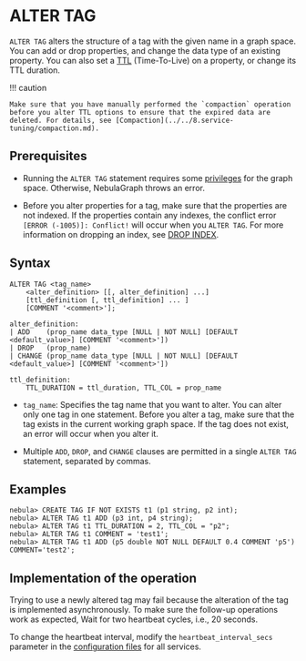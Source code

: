 # ALTER TAG

`ALTER TAG` alters the structure of a tag with the given name in a graph space. You can add or drop properties, and change the data type of an existing property. You can also set a [TTL](../8.clauses-and-options/ttl-options.md) (Time-To-Live) on a property, or change its TTL duration.

!!! caution

    Make sure that you have manually performed the `compaction` operation before you alter TTL options to ensure that the expired data are deleted. For details, see [Compaction](../../8.service-tuning/compaction.md).

## Prerequisites

- Running the `ALTER TAG` statement requires some [privileges](../../7.data-security/1.authentication/3.role-list.md) for the graph space. Otherwise, NebulaGraph throws an error.

- Before you alter properties for a tag, make sure that the properties are not indexed. If the properties contain any indexes, the conflict error `[ERROR (-1005)]: Conflict!` will occur when you `ALTER TAG`. For more information on dropping an index, see [DROP INDEX](../14.native-index-statements/6.drop-native-index.md).

## Syntax

```ngql
ALTER TAG <tag_name>
    <alter_definition> [[, alter_definition] ...]
    [ttl_definition [, ttl_definition] ... ]
    [COMMENT '<comment>'];

alter_definition:
| ADD    (prop_name data_type [NULL | NOT NULL] [DEFAULT <default_value>] [COMMENT '<comment>'])
| DROP   (prop_name)
| CHANGE (prop_name data_type [NULL | NOT NULL] [DEFAULT <default_value>] [COMMENT '<comment>'])

ttl_definition:
    TTL_DURATION = ttl_duration, TTL_COL = prop_name
```

- `tag_name`: Specifies the tag name that you want to alter. You can alter only one tag in one statement. Before you alter a tag, make sure that the tag exists in the current working graph space. If the tag does not exist, an error will occur when you alter it.

- Multiple `ADD`, `DROP`, and `CHANGE` clauses are permitted in a single `ALTER TAG` statement, separated by commas.

## Examples

```ngql
nebula> CREATE TAG IF NOT EXISTS t1 (p1 string, p2 int);
nebula> ALTER TAG t1 ADD (p3 int, p4 string);
nebula> ALTER TAG t1 TTL_DURATION = 2, TTL_COL = "p2";
nebula> ALTER TAG t1 COMMENT = 'test1';
nebula> ALTER TAG t1 ADD (p5 double NOT NULL DEFAULT 0.4 COMMENT 'p5') COMMENT='test2';
```

## Implementation of the operation

Trying to use a newly altered tag may fail because the alteration of the tag is implemented asynchronously. To make sure the follow-up operations work as expected, Wait for two heartbeat cycles, i.e., 20 seconds.

To change the heartbeat interval, modify the `heartbeat_interval_secs` parameter in the [configuration files](../../5.configurations-and-logs/1.configurations/1.configurations.md) for all services.
